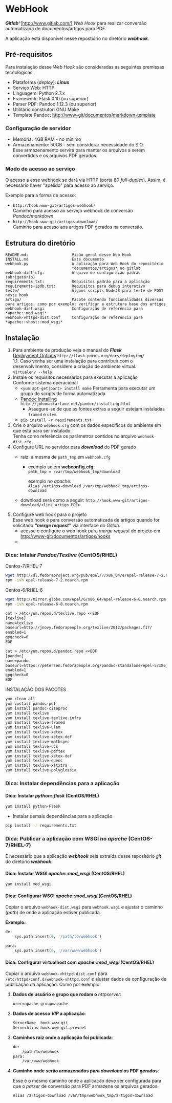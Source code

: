 WebHook
=======

***Gitlab***^[http://www.gitlab.com/] *Web Hook* para realizar conversão automatizada de documentos/artigos para PDF.

A aplicação está disponível nesse repostiório no diretório ***webhook***.

Pré-requisitos
--------------

Para instalação desse *Web Hook* são consideradas as seguintes premissas tecnológicas:

- Plataforma (*deploy*): ***Linux***
- Serviço Web: HTTP
- Linguagem: Python 2.7.x
- Framework: Flask 0.10 (ou superior)
- Parser PDF: Pandoc 1.12.3 (ou superior)
- Utilitário construtor: GNU Make
- Template Pandoc: <http://www-git/documentos/markdown-template>

### Configuração de servidor

- Memória: 4GB RAM - no mínimo
- Armazenamento: 50GB - sem considerar necessidade do S.O.  
  Esse armazenamento servirá para manter os arquivos a serem convertidos e os arquivos PDF gerados.

### Modo de acesso ao serviço

O acesso a esse webhook se dará via HTTP (porta 80 *full-duplex*). Assim, é necessário haver "apelido" para acesso ao serviço.

Exemplo para a forma de acesso:

- ```http://hook.www-git/artigos-webhook/```  
  Caminho para acesso ao serviço webhook de conversão *Pandoc/markdown*.
- ```http://hook.www-git/artigos-download/```  
  Caminho para acesso aos artigos PDF gerados na conversão.

Estrutura do diretório
----------------------

```text
README.md:                   Visão geral desse Web Hook
INSTALL.md                   Este documento
webhook.py                   A aplicação para Web Hook do repositório
                             *documentos/artigos* no gitlab
webhook-dist.cfg:            Arquivo de configuração padrão (obrigatório)
requirements.txt:            Requisitos padrão para a aplicação
requirements-ipdb.txt:       Requisitos para debug interativo
teste/                       Alguns scripts NodeJS para teste de POST neste hook
artigo/                      Pacote contendo funcionalidades diversas para artigos, como por exemplo: verificar a estrutura base dos artigos
webhook-dist.wsgi            Configuração de referência para *apache::mod_wsgi*
webhook-vhttpd-dist.conf     Configuração de referência para *apache::vhost::mod_wsgi*
```

Instalação
----------

1. Para ambiente de produção veja o manual do ***Flask***  
   [Deployment Options](<http://flask.pocoo.org/docs/deploying/>) ```http://flask.pocoo.org/docs/deploying/```  
   1.1. Caso venha ser uma instalação para contribuir com o desenvolvimento, considere a criação de ambiente virtual.  
      ```virtualenv --help```
1. Instale os requisitos necessários para executar a aplicação  
   Conforme sistema operacional  
   - ```<yum|apt-get|port> install make```  Ferramenta para executar um grupo de scripts de forma automatizada
   - [Pandoc Installing](<http://johnmacfarlane.net/pandoc/installing.html>) ```http://johnmacfarlane.net/pandoc/installing.html```
     - Assegure-se de que as fontes extras a seguir estejam instaladas  
       ```framed``` e ```ulem```.
   - ```pip install -r requirements.txt```  
1. Crie o arquivo ```webhook.cfg``` com os dados específicos do ambiente em que está para ser instalado.  
   Tenha como referência os parâmetros contidos no arquivo ```webhook-dist.cfg```.
1. Configure URL no servidor para ***download*** do PDF gerado
   - raiz: a mesma de ```path_tmp``` em ```webhook.cfg```
     - exemplo se em **webconfig.cfg**:  
       ```path_tmp = /var/tmp/webhook_tmp/download```

       exemplo no *apache*:  
       ```Alias /artigos-download /var/tmp/webhook_tmp/artigos-download```

   - download será como a seguir:
     ```http://hook.www-git/artigos-download/<link_artigo_PDF>```
1. Configure web hook para o projeto  
   Esse web hook é para conversão automatizada de artigos quando for solicitado ***"merge request"*** via interface do *Gitlab*.
   - acesse e configure o web hook para *merge request* do projeto em <http://www-git/documentos/artigos/hooks>
   - 

### Dica: Intalar *Pandoc/Texlive* (CentOS/RHEL)

Centos-7/RHEL-7

```bash
wget http://dl.fedoraproject.org/pub/epel/7/x86_64/e/epel-release-7-2.noarch.rpm
rpm -ivh epel-release-7-2.noarch.rpm 
```

Centos-6/RHEL-6

```bash
wget http://mirror.globo.com/epel/6/x86_64/epel-release-6-8.noarch.rpm
rpm -ivh epel-release-6-8.noarch.rpm
```

```texinfo
cat > /etc/yum.repos.d/texlive.repo <<EOF
[texlive]
name=texlive
baseurl=http://jnovy.fedorapeople.org/texlive/2012/packages.f17/
enabled=1
gpgcheck=0
EOF
```

```texinfo
cat > /etc/yum.repos.d/pandoc.repo <<EOF
[pandoc]
name=pandoc
baseurl=https://petersen.fedorapeople.org/pandoc-standalone/epel-5/x86_64/
enabled=1
gpgcheck=0
EOF
```

INSTALAÇÃO DOS PACOTES

```bash
yum clean all
yum install pandoc-pdf
yum install pandoc-citeproc
yum install texlive
yum install texlive-texlive.infra
yum install texlive-framed
yum install texlive-ulem
yum install texlive-xetex
yum install texlive-xetex-def
yum install texlive-mathspec
yum install texlive-ucs
yum install texlive-pdftex
yum install texlive-xetex-def
yum install texlive-euenc
yum install texlive-xltxtra
yum install texlive-polyglossia
```

### Dica: Instalar dependências para a aplicação

#### Dica: Instalar *python::flask* (CentOS/RHEL)

```bash
yum install python-Flask
```

- Instalar demais dependências para a aplicação

```bash
pip install -r requirements.txt
```

### Dica: Publicar a aplicação com WSGI no *apache* (CentOS-7/RHEL-7)

É necessário que a aplicação ***webhook*** seja extraída desse repositório *git* do diretório ***webhook***.

#### Dica: Instalar WSGI *apache::mod_wsgi* (CentOS/RHEL)

```bash
yum install mod_wsgi
```

#### Dica: Configurar WSGI *apache::mod_wsgi* (CentOS/RHEL)

Copiar o arquivo ```webhook-dist.wsgi``` para ```webhook.wsgi``` e ajustar o caminho (*path*) de onde a aplicação estiver publicada.

**Exemplo:**
```python
de: 
    sys.path.insert(0, '/path/to/webhook')

para: 
    sys.path.insert(0, '/var/www/webhook')
```

#### Dica: Configurar virtualhost com *apache::mod_wsgi* (CentOS/RHEL)

Copiar o arquivo ```webhook-vhttpd-dist.conf``` para ```/etc/httpd/conf.d/webhook-vhttpd.conf``` e ajustar dados de configuração de publicação da aplicação. Como por exemplo:

1. **Dados de usuário e grupo que rodam o** *httpserver*:

	```texinfo
	user=apache group=apache
	```

1. **Dados de acesso *VIP* a aplicação**:

	```texinfo
	ServerName  hook.www-git 
	ServerAlias hook.www-git.prevnet
	```

1. **Caminhos raiz onde a aplicação foi publicada**:

	```texinfo
	de:
		/path/to/webhook
	para:
		/var/www/webhook
	```

1. **Caminho onde serão armazenados para *download* os PDF gerados**:

	Esse é o mesmo caminho onde a aplicação deve ser configurada para que o *parser* de conversão para PDF armazene os arquivos gerados.
	
	```texinfo
	Alias /artigos-download /var/tmp/webhook_tmp/artigos-download
	```